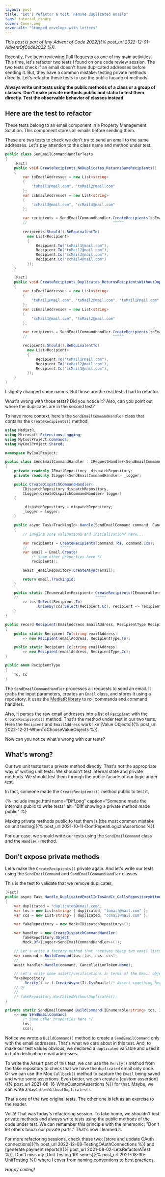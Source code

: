 ```yaml
---
layout: post
title: "Let's refactor a test: Remove duplicated emails"
tags: tutorial csharp
cover: Cover.png
cover-alt: "Stamped envelops with letters"
---
```


_This post is part of [my Advent of Code 2022]({% post_url 2022-12-01-AdventOfCode2022 %})._

Recently, I've been reviewing Pull Requests as one of my main activities. This time, let's refactor two tests I found on one code review session. The two tests check if an email doesn't have duplicated addresses before sending it. But, they have a common mistake: testing private methods directly. Let's refactor these tests to use the public facade of methods.

**Always write unit tests using the public methods of a class or a group of classes. Don't make private methods public and static to test them directly. Test the observable behavior of classes instead.**

## Here are the test to refactor

These tests belong to an email component in a Property Management Solution. This component stores all emails before sending them.

These are two tests to check we don't try to send an email to the same addresses. Let's pay attention to the class name and method under test.

```csharp
public class SenEmailCommandHandlerTests
{
    [Fact]
    public void CreateRecipients_NoDuplicates_ReturnsSameRecipients()
    {
        var toEmailAddresses = new List<string>
        {
            "toMail1@mail.com", "toMail2@mail.com"
        };
        var ccEmailAddresses = new List<string>
        {
            "ccMail3@mail.com", "ccMail4@mail.com"
        };

        var recipients = SendEmailCommandHandler.CreateRecipients(toEmailAddresses, ccEmailAddresses);
        //                                       ^^^^^
        
        recipients.Should().BeEquivalentTo(
          new List<Recipient>
          {
              Recipient.To("toMail1@mail.com"),
              Recipient.To("toMail2@mail.com"),
              Recipient.Cc("ccMail3@mail.com"),
              Recipient.Cc("ccMail4@mail.com")
          });
    }

    [Fact]
    public void CreateRecipients_Duplicates_ReturnsRecipientsWithoutDuplicates()
    {
        var toEmailAddresses = new List<string>
        {
            "toMail1@mail.com", "toMail2@mail.com", "toMail1@mail.com"
        };
        var ccEmailAddresses = new List<string>
        {
            "ccMail1@mail.com", "toMail2@mail.com"
        };

        var recipients = SendEmailCommandHandler.CreateRecipients(toEmailAddresses, ccEmailAddresses);
        //                                       ^^^^^

        recipients.Should().BeEquivalentTo(
          new List<Recipient>
          {
              Recipient.To("toMail1@mail.com"),
              Recipient.To("toMail2@mail.com"),
              Recipient.Cc("ccMail1@mail.com"),
          });
    }
}
```

I slightly changed some names. But those are the real tests I had to refactor.

What's wrong with those tests? Did you notice it? Also, can you point out where the duplicates are in the second test?

To have more context, here's the `SendEmailCommandHandler` class that contains the `CreateRecipients()` method,

```csharp
using MediatR;
using Microsoft.Extensions.Logging;
using MyCoolProject.Commands;
using MyCoolProject.Shared;

namespace MyCoolProject;

public class SendEmailCommandHandler : IRequestHandler<SendEmailCommand, TrackingId>
{
    private readonly IEmailRepository _dispatchRepository;
    private readonly ILogger<SendEmailCommandHandler> _logger;

    public CreateDispatchCommandHandler(
        IDispatchRepository dispatchRepository,
        ILogger<CreateDispatchCommandHandler> logger)
    {

        _dispatchRepository = dispatchRepository;
        _logger = logger;
    }

    public async Task<TrackingId> Handle(SendEmailCommand command, CancellationToken cancellationToken)
    {
        // Imagine some validations and initializations here...

        var recipients = CreateRecipients(command.Tos, command.Ccs);
        //               ^^^^^
        var email = Email.Create(
            /* some other properties here */
            recipients);

        await _emailRepository.CreateAsync(email);

        return email.TrackingId;
    }

    public static IEnumerable<Recipient> CreateRecipients(IEnumerable<string> tos, IEnumerable<string> ccs)
    //                                   ^^^^^
        => tos.Select(Recipient.To)
              .UnionBy(ccs.Select(Recipient.Cc), recipient => recipient.EmailAddress);
    }
}

public record Recipient(EmailAddress EmailAddress, RecipientType RecipientType)
{
    public static Recipient To(string emailAddress)
        => new Recipient(emailAddress, RecipientType.To);

    public static Recipient Cc(string emailAddress)
        => new Recipient(emailAddress, RecipientType.Cc);
}

public enum RecipientType
{
    To, Cc
}
```

The `SendEmailCommandHandler` processes all requests to send an email. It grabs the input parameters, creates an `Email` class, and stores it using a repository. It uses the [MediatR library](https://github.com/jbogard/MediatR) to roll commands and command handlers. 

Also, it parses the raw email addresses into a list of `Recipient` with the `CreateRecipients()` method. That's the method under test in our two tests. Here the `Recipient` and `EmailAddress` work like [Value Objects]({% post_url 2022-12-21-WhenToChooseValueObjects %}).

Now can you notice what's wrong with our tests?

## What's wrong?

Our two unit tests test a private method directly. That's not the appropriate way of writing unit tests. We shouldn't test internal state and private methods. We should test them through the public facade of our logic under test.

In fact, someone made the `CreateRecipients()` method public to test it,

{% include image.html name="Diff.png" caption="Someone made the internals public to write tests" alt="Diff showing a private method made public" %}

Making private methods public to test them is [the most common mistake on unit testing]({% post_url 2021-10-11-DontRepeatLogicInAssertions %}).

For our case, we should write our tests using the `SendEmailCommand` class and the `Handle()` method.

## Don't expose private methods 

Let's make the `CreateRecipients()` private again. And let's write our tests using the `SendEmailCommand` and `SendEmailCommandHandler` classes.

This is the test to validate that we remove duplicates,

```csharp
[Fact]
public async Task Handle_DuplicatedEmailInTosAndCc_CallsRepositoryWitouhtDuplicates()
{
    var duplicated = "duplicated@email.com";
    var tos = new List<string> { duplicated, "tomail@mail.com" };
    var ccs = new List<string> { duplicated, "ccmail@mail.com" };

    var fakeRepository = new Mock<IDispatchRepository>();

    var handler = new CreateDispatchCommandHandler(
        fakeRepository.Object,
        Mock.Of<ILogger<SendEmailCommandHandler>>());

    // Let's write a factory method that receives these two email lists
    var command = BuildCommand(tos: tos, ccs: ccs);
    //            ^^^^^
    await handler.Handle(command, CancellationToken.None);

    // Let's write some assert/verifications in terms of the Email object
    fakeRepository
        .Verify(t => t.CreateAsync(It.Is<Email>(/* Assert something here using Recipients */), It.IsAny<CancellationToken>());
    // Or
    //
    // fakeRepository.WasCalledWithoutDuplicates();
}

private static SendEmailCommand BuildCommand(IEnumerable<string> tos, IEnumerable<string> ccs)
    => new SendEmailCommand(
        /* Some other properties here */
        tos,
        ccs);
```

Notice we wrote a `BuildCommand()` method to create a `SendEmailCommand` only with the email addresses. That's what we care about in this test. And, to make our test values obvious, we declared a `duplicated` variable and used it in both destination email addresses.

To write the Assert part of this test, we can use the `Verify()` method from the fake repository to check that we have the `duplicated` email only once. Or we can use the Moq `Callback()` method to capture the `Email` being saved and write some assertions. Even better, we can create a [custom assertion]({% post_url 2021-08-16-WriteCustomAssertions %}) for that. Maybe, we can write a `WasCalledWithoutDuplicates()`.

That's one of the two original tests. The other one is left as an exercise to the reader.

Voilà! That was today's refactoring session. To take home, we shouldn't test private methods and always write tests using the public methods of the code under test. We can remember this principle with the mnemonic: "Don't let others touch our private parts." That's how I learned it.

For more refactoring sessions, check these two: [store and update OAuth connections]({% post_url 2022-12-08-TestingOAuthConnections %}) and [generate payment reports]({% post_url 2021-08-02-LetsRefactorATest %}). Don't miss my [Unit Testing 101 series]({%  post_url 2021-08-30-UnitTesting %}) where I cover from naming conventions to best practices.

_Happy coding!_